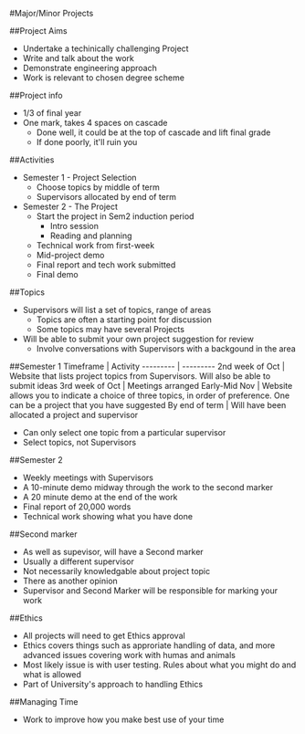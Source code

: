 #Major/Minor Projects

##Project Aims

* Undertake a techinically challenging Project
* Write and talk about the work
* Demonstrate engineering approach
* Work is relevant to chosen degree scheme

##Project info

* 1/3 of final year
* One mark, takes 4 spaces on cascade
    * Done well, it could be at the top of cascade and lift final grade
    * If done poorly, it'll ruin you

##Activities

* Semester 1 - Project Selection
    * Choose topics by middle of term
    * Supervisors allocated by end of term
* Semester 2 - The Project
    * Start the project in Sem2 induction period
        * Intro session
        * Reading and planning
    * Technical work from first-week
    * Mid-project demo
    * Final report and tech work submitted
    * Final demo

##Topics

* Supervisors will list a set of topics, range of areas
    * Topics are often a starting point for discussion
    * Some topics may have several Projects
* Will be able to submit your own project suggestion for review
    * Involve conversations with Supervisors with a backgound in the area

##Semester 1
Timeframe | Activity
--------- | ---------
2nd week of Oct | Website that lists project topics from Supervisors. Will also be able to submit ideas
3rd week of Oct | Meetings arranged
Early-Mid Nov | Website allows you to indicate a choice of three topics, in order of preference. One can be a project that you have suggested
By end of term | Will have been allocated a project and supervisor

* Can only select one topic from a particular supervisor
* Select topics, not Supervisors

##Semester 2
* Weekly meetings with Supervisors
* A 10-minute demo midway through the work to the second marker
* A 20 minute demo at the end of the work
* Final report of 20,000 words
* Technical work showing what you have done

##Second marker
* As well as supevisor, will have a Second marker
* Usually a different supervisor
* Not necessarily knowledgable about project topic
* There as another opinion
* Supervisor and Second Marker will be responsible for marking your work


##Ethics
* All projects will need to get Ethics approval
* Ethics covers things such as approriate handling of data, and more advanced issues covering work with humas and animals
* Most likely issue is with user testing. Rules about what you might do and what is allowed
* Part of University's approach to handling Ethics

##Managing Time
* Work to improve how you make best use of your time
